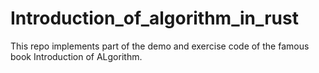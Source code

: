 # Introduction_of_algorithm_in_rust
This repo implements part of the demo and exercise code of the famous book Introduction of ALgorithm. 
